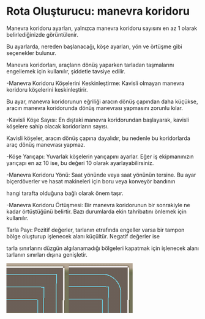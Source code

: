 # Rota Oluşturucu: manevra koridoru

  
  
Manevra koridoru ayarları, yalnızca manevra koridoru sayısını en az 1 olarak belirlediğinizde görüntülenir.  
  
Bu ayarlarda, nereden başlanacağı, köşe ayarları, yön ve örtüşme gibi seçenekler bulunur.  
  
Manevra koridorları, araçların dönüş yaparken tarladan taşmalarını engellemek için kullanılır, şiddetle tavsiye edilir.  
  


  
  
    
-Manevra Koridoru Köşelerini Keskinleştirme: Kavisli olmayan manevra koridoru köşelerini keskinleştirir.   
  
Bu ayar, manevra koridorunun eğriliği aracın dönüş çapından daha küçükse, aracın manevra koridorunda dönüş manevrası yapmasını zorunlu kılar.  
  
    
-Kavisli Köşe Sayısı: En dıştaki manevra koridorundan başlayarak, kavisli köşelere sahip olacak koridorların sayısı.   
  
Kavisli köşeler, aracın dönüş çapına dayalıdır, bu nedenle bu koridorlarda araç dönüş manevrası yapmaz.  
  
    
-Köşe Yarıçapı: Yuvarlak köşelerin yarıçapını ayarlar. Eğer iş ekipmanınızın yarıçapı en az 10 ise, bu değeri 10 olarak ayarlayabilirsiniz.  
  
    
-Manevra Koridoru Yönü: Saat yönünde veya saat yönünün tersine. Bu ayar biçerdöverler ve hasat makineleri için boru veya konveyör bandının   
  
hangi tarafta olduğuna bağlı olarak önem taşır.  
  
    
-Manevra Koridoru Örtüşmesi: Bir manevra koridorunun bir sonrakiyle ne kadar örtüştüğünü belirtir. Bazı durumlarda ekin tahribatını önlemek için kullanılır.  
  
Tarla Payı: Pozitif değerler, tarlanın etrafında engeller varsa bir tampon bölge oluşturup işlenecek alanı küçültür. Negatif değerler ise   
  
tarla sınırlarını düzgün algılanamadığı bölgeleri kapatmak için işlenecek alanı tarlanın sınırları dışına genişletir.  
  


![Image](../assets/images/sharproundcorner_0_0_330_130.png)

